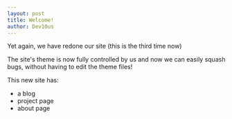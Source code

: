 ```yaml
---
layout: post
title: Welcome!
author: Dev10us
---
```


Yet again, we have redone our site (this is the third time now)

The site's theme is now fully controlled by us and now we can easily squash bugs, without having to edit the theme files!

This new site has:
- a blog
- project page
- about page
